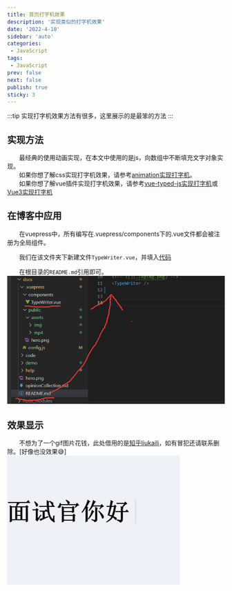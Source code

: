 ```yaml
---
title: 首页打字机效果
description: '实现类似的打字机效果'
date: '2022-4-10'
sidebar: 'auto'
categories: 
 - JavaScript
tags: 
 - JavaScript
prev: false
next: false
publish: true
sticky: 3
---
```


:::tip
实现打字机效果方法有很多，这里展示的是最笨的方法
:::

## 实现方法

&nbsp;&nbsp;&nbsp;&nbsp;&nbsp;&nbsp;&nbsp;最经典的使用动画实现，在本文中使用的是js，向数组中不断填充文字对象实现。  
&nbsp;&nbsp;&nbsp;&nbsp;&nbsp;&nbsp;&nbsp;如果你想了解css实现打字机效果，请参考[animation实现打字机](https://blog.csdn.net/weixin_43742708/article/details/114926809)。  
&nbsp;&nbsp;&nbsp;&nbsp;&nbsp;&nbsp;&nbsp;如果你想了解vue插件实现打字机效果，请参考[vue-typed-js实现打字机](https://blog.csdn.net/qq_43652492/article/details/124085942)或[Vue3实现打字机](https://zhuanlan.zhihu.com/p/462317382)

## 在博客中应用
&nbsp;&nbsp;&nbsp;&nbsp;&nbsp;&nbsp;&nbsp;在vuepress中，所有编写在.vuepress/components下的.vue文件都会被注册为全局组件。

&nbsp;&nbsp;&nbsp;&nbsp;&nbsp;&nbsp;&nbsp;我们在该文件夹下新建文件`TypeWriter.vue`，并填入[代码](./typeWriterCode.md)

&nbsp;&nbsp;&nbsp;&nbsp;&nbsp;&nbsp;&nbsp;在根目录的`README.md`引用即可。  
![](../imgs/help/showandress.png)

## 效果显示
&nbsp;&nbsp;&nbsp;&nbsp;&nbsp;&nbsp;&nbsp;不想为了一个gif图片花钱，此处借用的是[知乎liukaili](https://zhuanlan.zhihu.com/p/462317382)，如有冒犯还请联系删除。[好像也没效果😅]
![打字机效果](../imgs/basis/typeWriter.gif)


